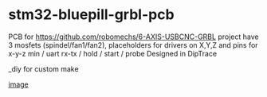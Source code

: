 # stm32-bluepill-grbl-pcb
PCB for https://github.com/robomechs/6-AXIS-USBCNC-GRBL project
have 3 mosfets (spindel/fan1/fan2), placeholders for drivers on X,Y,Z and pins for x-y-z min / uart rx-tx / hold / start / probe
Designed in DipTrace

_diy for custom make

[image](https://github.com/whoim2/stm32-bluepill-grbl-pcb/blob/main/img-diy/Screenshot_7.png?raw=true)
